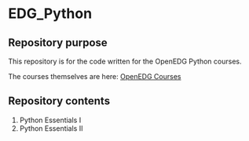 # EDG_Python
## Repository purpose
This repository is for the code written for the OpenEDG Python courses.

The courses themselves are here:
[OpenEDG Courses](https://openedg.org/)

## Repository contents
1. Python Essentials I
2. Python Essentials II